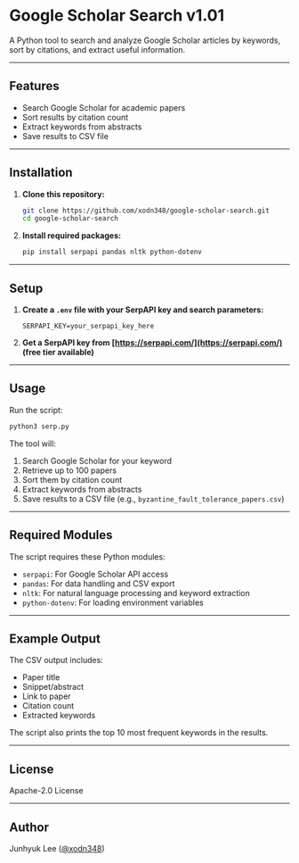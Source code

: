 # Google Scholar Search v1.01

A Python tool to search and analyze Google Scholar articles by keywords, sort by citations, and extract useful information.

---

## Features

- Search Google Scholar for academic papers
- Sort results by citation count
- Extract keywords from abstracts
- Save results to CSV file

---

## Installation

1. **Clone this repository:**
    ```bash
    git clone https://github.com/xodn348/google-scholar-search.git
    cd google-scholar-search
    ```

2. **Install required packages:**
    ```bash
    pip install serpapi pandas nltk python-dotenv
    ```

---

## Setup

1. **Create a `.env` file with your SerpAPI key and search parameters:**
    ```
    SERPAPI_KEY=your_serpapi_key_here
    ```
2. **Get a SerpAPI key from [https://serpapi.com/](https://serpapi.com/) (free tier available)**

---

## Usage

Run the script:
```bash
python3 serp.py
```

The tool will:
1. Search Google Scholar for your keyword
2. Retrieve up to 100 papers
3. Sort them by citation count
4. Extract keywords from abstracts
5. Save results to a CSV file (e.g., `byzantine_fault_tolerance_papers.csv`)

---

## Required Modules

The script requires these Python modules:
- `serpapi`: For Google Scholar API access
- `pandas`: For data handling and CSV export
- `nltk`: For natural language processing and keyword extraction
- `python-dotenv`: For loading environment variables

---

## Example Output

The CSV output includes:
- Paper title
- Snippet/abstract
- Link to paper
- Citation count
- Extracted keywords

The script also prints the top 10 most frequent keywords in the results.

---

## License

Apache-2.0 License

---

## Author

Junhyuk Lee ([@xodn348](https://github.com/xodn348))
